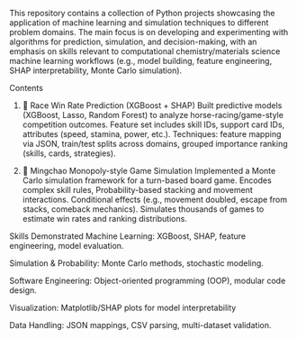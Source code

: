 This repository contains a collection of Python projects showcasing the application of machine learning and simulation techniques to different problem domains.
The main focus is on developing and experimenting with algorithms for prediction, simulation, and decision-making, with an emphasis on skills relevant to computational chemistry/materials science machine learning workflows (e.g., model building, feature engineering, SHAP interpretability, Monte Carlo simulation).

Contents
1. 🏇 Race Win Rate Prediction (XGBoost + SHAP)
Built predictive models (XGBoost, Lasso, Random Forest) to analyze horse-racing/game-style competition outcomes.
Feature set includes skill IDs, support card IDs, attributes (speed, stamina, power, etc.).
Techniques: feature mapping via JSON, train/test splits across domains, grouped importance ranking (skills, cards, strategies).

2. 🎲 Mingchao Monopoly-style Game Simulation
Implemented a Monte Carlo simulation framework for a turn-based board game.
Encodes complex skill rules, Probability-based stacking and movement interactions.
Conditional effects (e.g., movement doubled, escape from stacks, comeback mechanics).
Simulates thousands of games to estimate win rates and ranking distributions.

Skills Demonstrated
Machine Learning: XGBoost, SHAP, feature engineering, model evaluation.

Simulation & Probability: Monte Carlo methods, stochastic modeling.

Software Engineering: Object-oriented programming (OOP), modular code design.

Visualization: Matplotlib/SHAP plots for model interpretability

Data Handling: JSON mappings, CSV parsing, multi-dataset validation.
